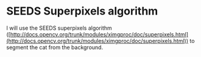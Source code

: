# SEEDS Superpixels algorithm

I will use the SEEDS superpixels algorithm ([http://docs.opencv.org/trunk/modules/ximgproc/doc/superpixels.html](http://docs.opencv.org/trunk/modules/ximgproc/doc/superpixels.html)) to segment the cat from the background.
